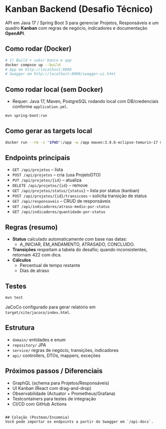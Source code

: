 # Kanban Backend (Desafio Técnico)

API em Java 17 / Spring Boot 3 para gerenciar Projetos, Responsáveis e um quadro **Kanban** com regras de negócio, indicadores e documentação **OpenAPI**.

## Como rodar (Docker)

```bash
# 1) Build + subir banco e app
docker compose up --build
# App em http://localhost:8080
# Swagger em http://localhost:8080/swagger-ui.html
```

## Como rodar local (sem Docker)
- Requer: Java 17, Maven, PostgreSQL rodando local com DB/credenciais conforme `application.yml`.
```bash
mvn spring-boot:run
```

## Como gerar as targets local
```bash
docker run --rm -v "$PWD":/app -w /app maven:3.9.6-eclipse-temurin-17 mvn clean install
```

## Endpoints principais
- `GET /api/projetos` – lista
- `POST /api/projetos` – cria (usa ProjetoDTO)
- `PUT /api/projetos/{id}` – atualiza
- `DELETE /api/projetos/{id}` – remove
- `GET /api/projetos/status/{status}` – lista por status (kanban)
- `POST /api/projetos/{id}/transicoes` – solicita transição de status
- `GET /api/responsaveis` – CRUD de responsáveis
- `GET /api/indicadores/atraso-medio-por-status`
- `GET /api/indicadores/quantidade-por-status`

## Regras (resumo)
- **Status** calculado automaticamente com base nas datas:
  - A_INICIAR, EM_ANDAMENTO, ATRASADO, CONCLUIDO.
- **Transições** respeitam a tabela do desafio; quando inconsistentes, retornam 422 com dica.
- **Cálculos**
  - Percentual de tempo restante
  - Dias de atraso

## Testes
```bash
mvn test
```
JaCoCo configurado para gerar relatório em `target/site/jacoco/index.html`.

## Estrutura
- `domain/` entidades e enum
- `repository/` JPA
- `service/` regras de negócio, transições, indicadores
- `api/` controllers, DTOs, mappers, exceções

## Próximos passos / Diferenciais
- GraphQL (schema para Projetos/Responsáveis)
- UI Kanban (React com drag-and-drop)
- Observabilidade (Actuator + Prometheus/Grafana)
- Testcontainers para testes de integração
- CI/CD com GitHub Actions
```

## Coleção (Postman/Insomnia)
Você pode importar os endpoints a partir do Swagger em `/api-docs`.
